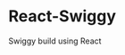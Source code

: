                                                           
 # React-Swiggy
 Swiggy build using React
